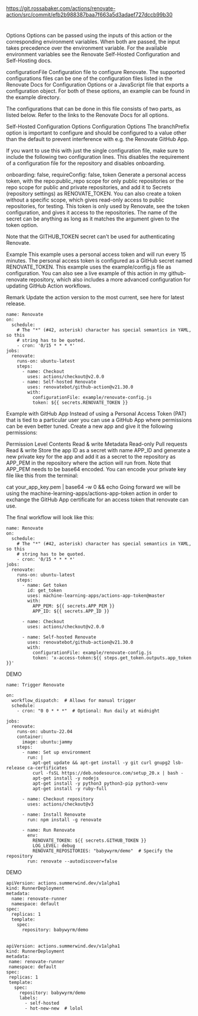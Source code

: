 
##
#
https://git.rossabaker.com/actions/renovate-action/src/commit/efb2b988387baa7f663a5d3adaef727dccb99b30
#
##



Options
Options can be passed using the inputs of this action or the corresponding environment variables.
When both are passed, the input takes precedence over the environment variable. For the available environment variables see the Renovate Self-Hosted Configuration and Self-Hosting docs.

configurationFile
Configuration file to configure Renovate. The supported configurations files can be one of the configuration files listed in the Renovate Docs for Configuration Options or a JavaScript file that exports a configuration object. For both of these options, an example can be found in the example directory.

The configurations that can be done in this file consists of two parts, as listed below. Refer to the links to the Renovate Docs for all options.

Self-Hosted Configuration Options
Configuration Options
The branchPrefix option is important to configure and should be configured to a value other than the default to prevent interference with e.g. the Renovate GitHub App.

If you want to use this with just the single configuration file, make sure to include the following two configuration lines. This disables the requirement of a configuration file for the repository and disables onboarding.

  onboarding: false,
  requireConfig: false,
token
Generate a personal access token, with the repo:public_repo scope for only public repositories or the repo scope for public and private repositories, and add it to Secrets (repository settings) as RENOVATE_TOKEN. You can also create a token without a specific scope, which gives read-only access to public repositories, for testing. This token is only used by Renovate, see the token configuration, and gives it access to the repositories. The name of the secret can be anything as long as it matches the argument given to the token option.

Note that the GITHUB_TOKEN secret can't be used for authenticating Renovate.

Example
This example uses a personal access token and will run every 15 minutes. 
The personal access token is configured as a GitHub secret named RENOVATE_TOKEN. This example uses the example/config.js file as configuration. 
You can also see a live example of this action in my github-renovate repository, which also includes a more advanced configuration for updating GitHub Action workflows.

Remark Update the action version to the most current, see here for latest release.

```
name: Renovate
on:
  schedule:
    # The "*" (#42, asterisk) character has special semantics in YAML, so this
    # string has to be quoted.
    - cron: '0/15 * * * *'
jobs:
  renovate:
    runs-on: ubuntu-latest
    steps:
      - name: Checkout
        uses: actions/checkout@v2.0.0
      - name: Self-hosted Renovate
        uses: renovatebot/github-action@v21.30.0
        with:
          configurationFile: example/renovate-config.js
          token: ${{ secrets.RENOVATE_TOKEN }}
```
Example with GitHub App
Instead of using a Personal Access Token (PAT) that is tied to a particular user you can use a GitHub App where permissions can be even better tuned. Create a new app and give it the following permissions:

Permission	Level
Contents	Read & write
Metadata	Read-only
Pull requests	Read & write
Store the app ID as a secret with name APP_ID and generate a new private key for the app and add it as a secret to the repository as APP_PEM in the repository where the action will run from. Note that APP_PEM needs to be base64 encoded. You can encode your private key file like this from the terminal:

cat your_app_key.pem | base64 -w 0 && echo
Going forward we will be using the machine-learning-apps/actions-app-token action in order to exchange the GitHub App certificate for an access token that renovate can use.

The final workflow will look like this:

```
name: Renovate
on:
  schedule:
    # The "*" (#42, asterisk) character has special semantics in YAML, so this
    # string has to be quoted.
    - cron: '0/15 * * * *'
jobs:
  renovate:
    runs-on: ubuntu-latest
    steps:
      - name: Get token
        id: get_token
        uses: machine-learning-apps/actions-app-token@master
        with:
          APP_PEM: ${{ secrets.APP_PEM }}
          APP_ID: ${{ secrets.APP_ID }}

      - name: Checkout
        uses: actions/checkout@v2.0.0

      - name: Self-hosted Renovate
        uses: renovatebot/github-action@v21.30.0
        with:
          configurationFile: example/renovate-config.js
          token: 'x-access-token:${{ steps.get_token.outputs.app_token }}'

```



DEMO



```
name: Trigger Renovate

on:
  workflow_dispatch:  # Allows for manual trigger
  schedule:
    - cron: "0 0 * * *"  # Optional: Run daily at midnight

jobs:
  renovate:
    runs-on: ubuntu-22.04
    container:
      image: ubuntu:jammy
    steps:
      - name: Set up environment
        run: |
          apt-get update && apt-get install -y git curl gnupg2 lsb-release ca-certificates
          curl -fsSL https://deb.nodesource.com/setup_20.x | bash -
          apt-get install -y nodejs
          apt-get install -y python3 python3-pip python3-venv
          apt-get install -y ruby-full

      - name: Checkout repository
        uses: actions/checkout@v3

      - name: Install Renovate
        run: npm install -g renovate

      - name: Run Renovate
        env:
          RENOVATE_TOKEN: ${{ secrets.GITHUB_TOKEN }}
          LOG_LEVEL: debug
          RENOVATE_REPOSITORIES: "babywyrm/demo"  # Specify the repository
        run: renovate --autodiscover=false
```



DEMO

```
apiVersion: actions.summerwind.dev/v1alpha1
kind: RunnerDeployment
metadata:
  name: renovate-runner
  namespace: default
spec:
  replicas: 1
  template:
    spec:
      repository: babywyrm/demo
```

##
##


 ```     
apiVersion: actions.summerwind.dev/v1alpha1
kind: RunnerDeployment
metadata:
  name: renovate-runner
  namespace: default
spec:
  replicas: 1
  template:
    spec:
      repository: babywyrm/demo
      labels:
        - self-hosted
        - hot-new-new  # lolol 



